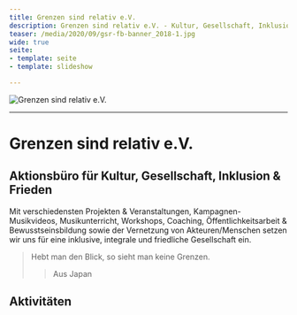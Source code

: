 ```yaml
---
title: Grenzen sind relativ e.V.
description: Grenzen sind relativ e.V. - Kultur, Gesellschaft, Inklusion & Frieden
teaser: /media/2020/09/gsr-fb-banner_2018-1.jpg
wide: true
seite:
- template: seite
- template: slideshow

---
```



![Grenzen sind relativ e.V.](/media/2020/09/gsr-fb-banner_2018-1.jpg)

---

# Grenzen sind relativ e.V. 

## Aktionsbüro für Kultur, Gesellschaft, Inklusion & Frieden

Mit verschiedensten Projekten & Veranstaltungen, Kampagnen-Musikvideos, Musikunterricht, Workshops, Coaching, Öffentlichkeitsarbeit & Bewusstseinsbildung sowie der Vernetzung von Akteuren/Menschen setzen wir uns für eine inklusive, integrale und friedliche Gesellschaft ein.

> Hebt man den Blick, so sieht man keine Grenzen.
>> Aus Japan

## Aktivitäten

<slideshow name="startseite-aktivitaeten"></slideshow>

